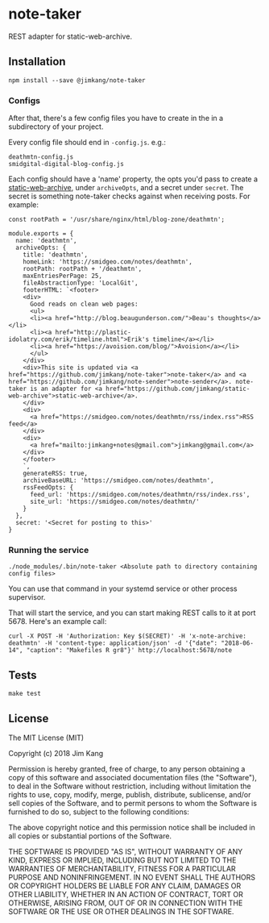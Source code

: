 # note-taker

REST adapter for static-web-archive.

## Installation

    npm install --save @jimkang/note-taker

### Configs

After that, there's a few config files you have to create in the in a subdirectory of your project.

Every config file should end in `-config.js`. e.g.:

    deathmtn-config.js
    smidgital-digital-blog-config.js

Each config should have a 'name' property, the opts you'd pass to create a [static-web-archive](https://github.com/jimkang/static-web-archive), under `archiveOpts`, and a secret under `secret`. The secret is something note-taker checks against when receiving posts. For example:

    const rootPath = '/usr/share/nginx/html/blog-zone/deathmtn';

    module.exports = {
      name: 'deathmtn',
      archiveOpts: {
        title: 'deathmtn',
        homeLink: 'https://smidgeo.com/notes/deathmtn',
        rootPath: rootPath + '/deathmtn',
        maxEntriesPerPage: 25,
        fileAbstractionType: 'LocalGit',
        footerHTML: `<footer>
        <div>
          Good reads on clean web pages:
          <ul>
          <li><a href="http://blog.beaugunderson.com/">Beau's thoughts</a></li>
          <li><a href="http://plastic-idolatry.com/erik/timeline.html">Erik's timeline</a></li>
          <li><a href="https://avoision.com/blog/">Avoision</a></li>
          </ul>
        </div>
        <div>This site is updated via <a href="https://github.com/jimkang/note-taker">note-taker</a> and <a href="https://github.com/jimkang/note-sender">note-sender</a>. note-taker is an adapter for <a href="https://github.com/jimkang/static-web-archive">static-web-archive</a>.
        </div>
        <div>
          <a href="https://smidgeo.com/notes/deathmtn/rss/index.rss">RSS feed</a>
        </div>
        <div>
          <a href="mailto:jimkang+notes@gmail.com">jimkang@gmail.com</a>
        </div>
        </footer>
        `,
        generateRSS: true,
        archiveBaseURL: 'https://smidgeo.com/notes/deathmtn',
        rssFeedOpts: {
          feed_url: 'https://smidgeo.com/notes/deathmtn/rss/index.rss',
          site_url: 'https://smidgeo.com/notes/deathmtn/'
        }
      },
      secret: '<Secret for posting to this>'
    }

### Running the service

    ./node_modules/.bin/note-taker <Absolute path to directory containing config files>

You can use that command in your systemd service or other process supervisor.

That will start the service, and you can start making REST calls to it at port 5678. Here's an example call:

    curl -X POST -H 'Authorization: Key $(SECRET)' -H 'x-note-archive: deathmtn' -H 'content-type: application/json' -d '{"date": "2018-06-14", "caption": "Makefiles R gr8"}' http://localhost:5678/note

## Tests

    make test

## License

The MIT License (MIT)

Copyright (c) 2018 Jim Kang

Permission is hereby granted, free of charge, to any person obtaining a copy
of this software and associated documentation files (the "Software"), to deal
in the Software without restriction, including without limitation the rights
to use, copy, modify, merge, publish, distribute, sublicense, and/or sell
copies of the Software, and to permit persons to whom the Software is
furnished to do so, subject to the following conditions:

The above copyright notice and this permission notice shall be included in
all copies or substantial portions of the Software.

THE SOFTWARE IS PROVIDED "AS IS", WITHOUT WARRANTY OF ANY KIND, EXPRESS OR
IMPLIED, INCLUDING BUT NOT LIMITED TO THE WARRANTIES OF MERCHANTABILITY,
FITNESS FOR A PARTICULAR PURPOSE AND NONINFRINGEMENT. IN NO EVENT SHALL THE
AUTHORS OR COPYRIGHT HOLDERS BE LIABLE FOR ANY CLAIM, DAMAGES OR OTHER
LIABILITY, WHETHER IN AN ACTION OF CONTRACT, TORT OR OTHERWISE, ARISING FROM,
OUT OF OR IN CONNECTION WITH THE SOFTWARE OR THE USE OR OTHER DEALINGS IN
THE SOFTWARE.
